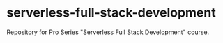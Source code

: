 # serverless-full-stack-development
Repository for Pro Series "Serverless Full Stack Development" course.
